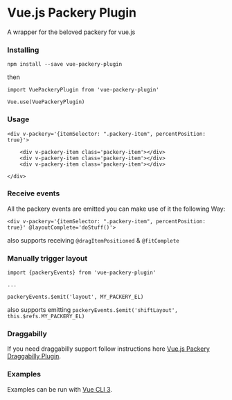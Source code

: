 # Vue.js Packery Plugin

A wrapper for the beloved packery for vue.js

### Installing

```
npm install --save vue-packery-plugin
```

then

```
import VuePackeryPlugin from 'vue-packery-plugin'

Vue.use(VuePackeryPlugin)
```

### Usage

```
<div v-packery='{itemSelector: ".packery-item", percentPosition: true}'>

    <div v-packery-item class='packery-item'></div>
    <div v-packery-item class='packery-item'></div>
    <div v-packery-item class='packery-item'></div>

</div>
```

### Receive events

All the packery events are emitted you can make use of it the following Way:

```
<div v-packery='{itemSelector: ".packery-item", percentPosition: true}' @layoutComplete='doStuff()'>
```
also supports receiving `@dragItemPositioned` & `@fitComplete`

### Manually trigger layout

```
import {packeryEvents} from 'vue-packery-plugin'

...

packeryEvents.$emit('layout', MY_PACKERY_EL)
```

also supports emitting `packeryEvents.$emit('shiftLayout', this.$refs.MY_PACKERY_EL)`

### Draggabilly

If you need draggabilly support follow instructions here [Vue.js Packery Draggabilly Plugin](https://github.com/t-k-f/vue-draggabilly-plugin).

### Examples

Examples can be run with [Vue CLI 3](https://cli.vuejs.org/guide/prototyping.html).
